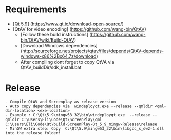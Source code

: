 # Requirements
 - [Qt 5.9] (https://www.qt.io/download-open-source/)
 - [QtAV for video encoding] (https://github.com/wang-bin/QtAV)
    - [Follow these build instructions] (https://github.com/wang-bin/QtAV/wiki/Build-QtAV)
    - [Download Windows dependencies] (http://sourceforge.net/projects/qtav/files/depends/QtAV-depends-windows-x86%2Bx64.7z/download)
    - After compiling dont forget to copy QtVA via QtAV_buildDir/sdk_install.bat
# Release
    - Compile QtAV and Screenplay as release version
    - Auto copy dependencies via  windeployqt.exe --release --qmldir <qml-dir-location> <exe-location>
    - Example : C:\Qt\5.9\mingw53_32\bin\windeployqt.exe  --release --qmldir C:\Users\Eli\Code\Qt\ScreenPlay\qml  C:\Users\Eli\Code\Qt\build-ScreenPlay-Qt_5_9_mingw-Release\release
    - MinGW extra step: Copy  C:\Qt\5.9\mingw53_32\bin\libgcc_s_dw2-1.dll into the release folder!